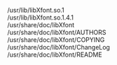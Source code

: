 /usr/lib/libXfont.so.1  
/usr/lib/libXfont.so.1.4.1  
/usr/share/doc/libXfont  
/usr/share/doc/libXfont/AUTHORS  
/usr/share/doc/libXfont/COPYING  
/usr/share/doc/libXfont/ChangeLog  
/usr/share/doc/libXfont/README  
